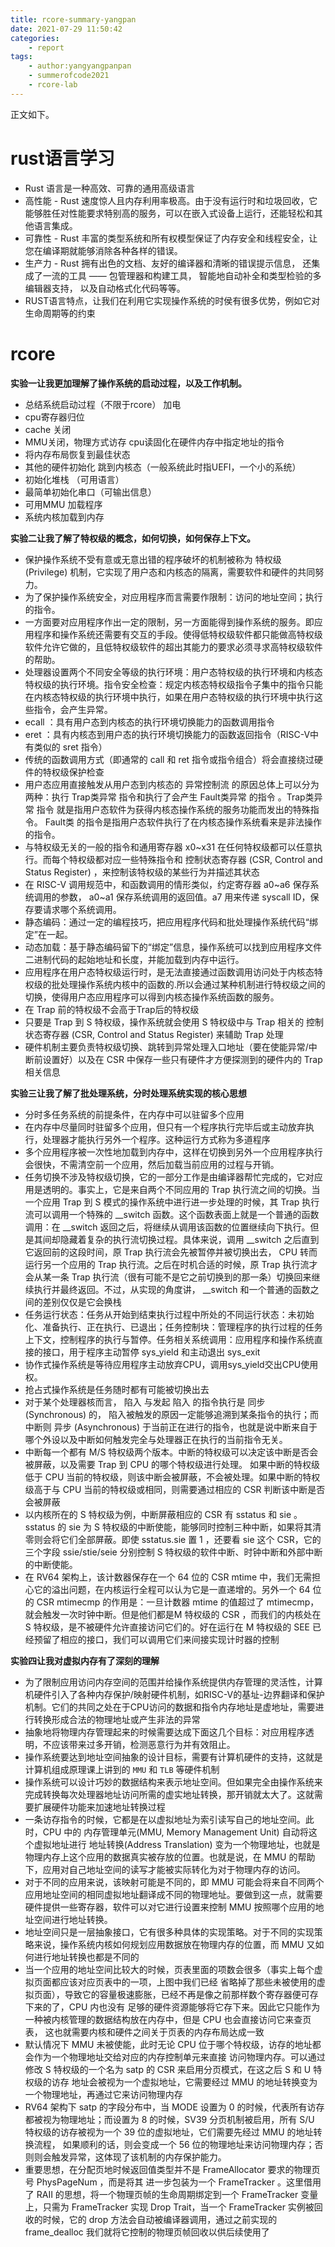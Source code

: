 ```yaml
---
title: rcore-summary-yangpan
date: 2021-07-29 11:50:42
categories:
	- report
tags:
	- author:yangyangpanpan
	- summerofcode2021
	- rcore-lab
---
```


正文如下。

<!-- more -->

# rust语言学习

 - Rust 语言是一种高效、可靠的通用高级语言
 - 高性能 - Rust 速度惊人且内存利用率极高。由于没有运行时和垃圾回收，它能够胜任对性能要求特别高的服务，可以在嵌入式设备上运行，还能轻松和其他语言集成。
 - 可靠性 - Rust 丰富的类型系统和所有权模型保证了内存安全和线程安全，让您在编译期就能够消除各种各样的错误。
 - 生产力 - Rust 拥有出色的文档、友好的编译器和清晰的错误提示信息， 还集成了一流的工具 —— 包管理器和构建工具， 智能地自动补全和类型检验的多编辑器支持， 以及自动格式化代码等等。
 - RUST语言特点，让我们在利用它实现操作系统的时侯有很多优势，例如它对生命周期等的约束

# rcore

**实验一让我更加理解了操作系统的启动过程，以及工作机制。**

 - 总结系统启动过程（不限于rcore）
加电
 - cpu寄存器归位
 - cache 关闭
 - MMU关闭，物理方式访存
cpu读固化在硬件内存中指定地址的指令
 - 将内存布局恢复到最佳状态
 - 其他的硬件初始化
跳到内核态（一般系统此时指UEFI，一个小的系统）
 - 初始化堆栈 （可用语言）
 - 最简单初始化串口（可输出信息）
 - 可用MMU
加载程序
 - 系统内核加载到内存

**实验二让我了解了特权级的概念，如何切换，如何保存上下文。**

- 保护操作系统不受有意或无意出错的程序破坏的机制被称为 特权级 (Privilege) 机制，它实现了用户态和内核态的隔离，需要软件和硬件的共同努力。
 - 为了保护操作系统安全，对应用程序而言需要作限制：访问的地址空间；执行的指令。
 - 一方面要对应用程序作出一定的限制，另一方面能得到操作系统的服务。即应用程序和操作系统还需要有交互的手段。使得低特权级软件都只能做高特权级软件允许它做的，且低特权级软件的超出其能力的要求必须寻求高特权级软件的帮助。
 - 处理器设置两个不同安全等级的执行环境：用户态特权级的执行环境和内核态特权级的执行环境。指令安全检查：规定内核态特权级指令子集中的指令只能在内核态特权级的执行环境中执行，如果在用户态特权级的执行环境中执行这些指令，会产生异常。
 - ecall ：具有用户态到内核态的执行环境切换能力的函数调用指令
 - eret ：具有内核态到用户态的执行环境切换能力的函数返回指令（RISC-V中有类似的 sret 指令）
 - 传统的函数调用方式（即通常的 call 和 ret 指令或指令组合）将会直接绕过硬件的特权级保护检查
 - 用户态应用直接触发从用户态到内核态的 异常控制流 的原因总体上可以分为两种：执行 Trap类异常 指令和执行了会产生 Fault类异常 的指令 。Trap类异常 指令 就是指用户态软件为获得内核态操作系统的服务功能而发出的特殊指令。 Fault类 的指令是指用户态软件执行了在内核态操作系统看来是非法操作的指令。
 - 与特权级无关的一般的指令和通用寄存器 x0~x31 在任何特权级都可以任意执行。而每个特权级都对应一些特殊指令和 控制状态寄存器 (CSR, Control and Status Register) ，来控制该特权级的某些行为并描述其状态
 - 在 RISC-V 调用规范中，和函数调用的情形类似，约定寄存器 a0~a6 保存系统调用的参数， a0~a1 保存系统调用的返回值。a7 用来传递 syscall ID，保存要请求哪个系统调用。
 - 静态编码：通过一定的编程技巧，把应用程序代码和批处理操作系统代码“绑定”在一起。
 - 动态加载：基于静态编码留下的“绑定”信息，操作系统可以找到应用程序文件二进制代码的起始地址和长度，并能加载到内存中运行。
 - 应用程序在用户态特权级运行时，是无法直接通过函数调用访问处于内核态特权级的批处理操作系统内核中的函数的.所以会通过某种机制进行特权级之间的切换，使得用户态应用程序可以得到内核态操作系统函数的服务。
 - 在 Trap 前的特权级不会高于Trap后的特权级
 - 只要是 Trap 到 S 特权级，操作系统就会使用 S 特权级中与 Trap 相关的 控制状态寄存器 (CSR, Control and Status Register) 来辅助 Trap 处理
 - 硬件机制主要负责特权级切换、跳转到异常处理入口地址（要在使能异常/中断前设置好）以及在 CSR 中保存一些只有硬件才方便探测到的硬件内的 Trap 相关信息

**实验三让我了解了批处理系统，分时处理系统实现的核心思想**

 - 分时多任务系统的前提条件，在内存中可以驻留多个应用
 - 在内存中尽量同时驻留多个应用，但只有一个程序执行完毕后或主动放弃执行，处理器才能执行另外一个程序。这种运行方式称为多道程序
 - 多个应用程序被一次性地加载到内存中，这样在切换到另外一个应用程序执行会很快，不需清空前一个应用，然后加载当前应用的过程与开销。
 - 任务切换不涉及特权级切换，它的一部分工作是由编译器帮忙完成的，它对应用是透明的。事实上，它是来自两个不同应用的 Trap 执行流之间的切换。当一个应用 Trap 到 S 模式的操作系统中进行进一步处理的时候，其 Trap 执行流可以调用一个特殊的 __switch 函数。这个函数表面上就是一个普通的函数调用：在 __switch 返回之后，将继续从调用该函数的位置继续向下执行。但是其间却隐藏着复杂的执行流切换过程。具体来说，调用 __switch 之后直到它返回前的这段时间，原 Trap 执行流会先被暂停并被切换出去， CPU 转而运行另一个应用的 Trap 执行流。之后在时机合适的时候，原 Trap 执行流才会从某一条 Trap 执行流（很有可能不是它之前切换到的那一条）切换回来继续执行并最终返回。不过，从实现的角度讲， __switch 和一个普通的函数之间的差别仅仅是它会换栈
 - 任务运行状态：任务从开始到结束执行过程中所处的不同运行状态：未初始化、准备执行、正在执行、已退出；任务控制块：管理程序的执行过程的任务上下文，控制程序的执行与暂停。任务相关系统调用：应用程序和操作系统直接的接口，用于程序主动暂停 sys_yield 和主动退出 sys_exit
 - 协作式操作系统是等待应用程序主动放弃CPU，调用sys_yield交出CPU使用权。
 - 抢占式操作系统是任务随时都有可能被切换出去
 - 对于某个处理器核而言， 陷入 与发起 陷入 的指令执行是 同步 (Synchronous) 的， 陷入被触发的原因一定能够追溯到某条指令的执行；而中断则 异步 (Asynchronous) 于当前正在进行的指令，也就是说中断来自于哪个外设以及中断如何触发完全与处理器正在执行的当前指令无关。
 - 中断每一个都有 M/S 特权级两个版本。中断的特权级可以决定该中断是否会被屏蔽，以及需要 Trap 到 CPU 的哪个特权级进行处理。 如果中断的特权级低于 CPU 当前的特权级，则该中断会被屏蔽，不会被处理。如果中断的特权级高于与 CPU 当前的特权级或相同，则需要通过相应的 CSR 判断该中断是否会被屏蔽
 - 以内核所在的 S 特权级为例，中断屏蔽相应的 CSR 有 sstatus 和 sie 。sstatus 的 sie 为 S 特权级的中断使能，能够同时控制三种中断，如果将其清零则会将它们全部屏蔽。即使 sstatus.sie 置 1 ，还要看 sie 这个 CSR，它的三个字段 ssie/stie/seie 分别控制 S 特权级的软件中断、时钟中断和外部中断的中断使能。
 - 在 RV64 架构上，该计数器保存在一个 64 位的 CSR mtime 中，我们无需担心它的溢出问题，在内核运行全程可以认为它是一直递增的。另外一个 64 位的 CSR mtimecmp 的作用是：一旦计数器 mtime 的值超过了 mtimecmp，就会触发一次时钟中断。但是他们都是M 特权级的 CSR ，而我们的内核处在 S 特权级，是不被硬件允许直接访问它们的。好在运行在 M 特权级的 SEE 已经预留了相应的接口，我们可以调用它们来间接实现计时器的控制

**实验四让我对虚拟内存有了深刻的理解**

 - 为了限制应用访问内存空间的范围并给操作系统提供内存管理的灵活性，计算机硬件引入了各种内存保护/映射硬件机制，如RISC-V的基址-边界翻译和保护机制。它们的共同之处在于CPU访问的数据和指令内存地址是虚地址，需要进行转换形成合法的物理地址或产生非法的异常
 - 抽象地将物理内存管理起来的时候需要达成下面这几个目标：对应用程序透明，不应该带来过多开销，检测恶意行为并有效阻止。
 - 操作系统要达到地址空间抽象的设计目标，需要有计算机硬件的支持，这就是计算机组成原理课上讲到的 ``MMU`` 和 ``TLB`` 等硬件机制
 - 操作系统可以设计巧妙的数据结构来表示地址空间。但如果完全由操作系统来完成转换每次处理器地址访问所需的虚实地址转换，那开销就太大了。这就需要扩展硬件功能来加速地址转换过程
 - 一条访存指令的时候，它都是在以虚拟地址为索引读写自己的地址空间。此时，CPU 中的 内存管理单元(MMU, Memory Management Unit) 自动将这个虚拟地址进行 地址转换(Address Translation) 变为一个物理地址，也就是物理内存上这个应用的数据真实被存放的位置。也就是说，在 MMU 的帮助下，应用对自己地址空间的读写才能被实际转化为对于物理内存的访问。
 - 对于不同的应用来说，该映射可能是不同的，即 MMU 可能会将来自不同两个应用地址空间的相同虚拟地址翻译成不同的物理地址。要做到这一点，就需要硬件提供一些寄存器，软件可以对它进行设置来控制 MMU 按照哪个应用的地址空间进行地址转换。
 - 地址空间只是一层抽象接口，它有很多种具体的实现策略。对于不同的实现策略来说，操作系统内核如何规划应用数据放在物理内存的位置，而 MMU 又如何进行地址转换也都是不同的
 - 当一个应用的地址空间比较大的时候，页表里面的项数会很多（事实上每个虚拟页面都应该对应页表中的一项，上图中我们已经 省略掉了那些未被使用的虚拟页面），导致它的容量极速膨胀，已经不再是像之前那样数个寄存器便可存下来的了，CPU 内也没有 足够的硬件资源能够将它存下来。因此它只能作为一种被内核管理的数据结构放在内存中，但是 CPU 也会直接访问它来查页表， 这也就需要内核和硬件之间关于页表的内存布局达成一致
 - 默认情况下 MMU 未被使能，此时无论 CPU 位于哪个特权级，访存的地址都会作为一个物理地址交给对应的内存控制单元来直接 访问物理内存。可以通过修改 S 特权级的一个名为 satp 的 CSR 来启用分页模式，在这之后 S 和 U 特权级的访存 地址会被视为一个虚拟地址，它需要经过 MMU 的地址转换变为一个物理地址，再通过它来访问物理内存
 - RV64 架构下 satp 的字段分布中，当 MODE 设置为 0 的时候，代表所有访存都被视为物理地址；而设置为 8 的时候，SV39 分页机制被启用，所有 S/U 特权级的访存被视为一个 39 位的虚拟地址，它们需要先经过 MMU 的地址转换流程， 如果顺利的话，则会变成一个 56 位的物理地址来访问物理内存；否则则会触发异常，这体现了该机制的内存保护能力。
 - 重要思想，在分配页地时候返回值类型并不是 FrameAllocator 要求的物理页号 PhysPageNum ，而是将其 进一步包装为一个 FrameTracker 。这里借用了 RAII 的思想，将一个物理页帧的生命周期绑定到一个 FrameTracker 变量上，只需为 FrameTracker 实现 Drop Trait，当一个 FrameTracker 实例被回收的时候，它的 drop 方法会自动被编译器调用，通过之前实现的 frame_dealloc 我们就将它控制的物理页帧回收以供后续使用了 

